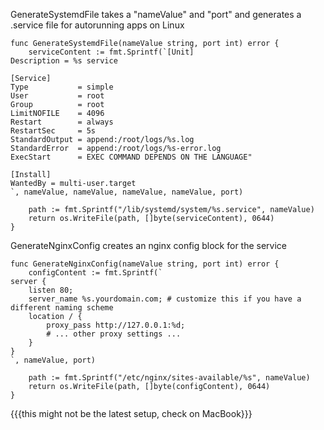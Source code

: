 

GenerateSystemdFile takes a "nameValue" and "port" and generates a .service file for autorunning apps on Linux

```
func GenerateSystemdFile(nameValue string, port int) error {
	serviceContent := fmt.Sprintf(`[Unit]
Description = %s service

[Service]
Type           = simple
User           = root
Group          = root
LimitNOFILE    = 4096
Restart        = always
RestartSec     = 5s
StandardOutput = append:/root/logs/%s.log
StandardError  = append:/root/logs/%s-error.log
ExecStart      = EXEC COMMAND DEPENDS ON THE LANGUAGE"

[Install]
WantedBy = multi-user.target
`, nameValue, nameValue, nameValue, nameValue, port)

	path := fmt.Sprintf("/lib/systemd/system/%s.service", nameValue)
	return os.WriteFile(path, []byte(serviceContent), 0644)
}
```

GenerateNginxConfig creates an nginx config block for the service

```
func GenerateNginxConfig(nameValue string, port int) error {
	configContent := fmt.Sprintf(`
server {
    listen 80;
    server_name %s.yourdomain.com; # customize this if you have a different naming scheme
    location / {
        proxy_pass http://127.0.0.1:%d;
        # ... other proxy settings ...
    }
}
`, nameValue, port)

	path := fmt.Sprintf("/etc/nginx/sites-available/%s", nameValue)
	return os.WriteFile(path, []byte(configContent), 0644)
}
```

{{{this might not be the latest setup, check on MacBook}}}